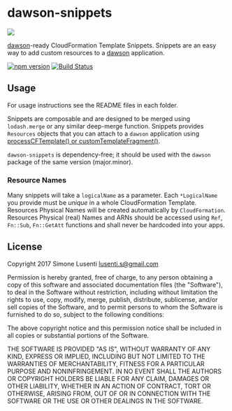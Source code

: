 # dawson-snippets
![](https://nodei.co/npm/dawson-snippets.png?mini=true)  

[dawson](https://github.com/dawson-org/dawson-cli)-ready CloudFormation Template Snippets.
Snippets are an easy way to add custom resources to a [dawson](https://github.com/dawson-org/dawson-cli) application.

[![npm version](https://badge.fury.io/js/dawson-snippets.svg)](https://badge.fury.io/js/dawson-snippets)
[![Build Status](https://travis-ci.org/dawson-org/dawson-snippets.svg?branch=master)](https://travis-ci.org/dawson-org/dawson-snippets)


## Usage

For usage instructions see the README files in each folder.

Snippets are composable and are designed to be merged using `lodash.merge` or any similar deep-merge function. Snippets provides `Resources` objects that you can attach to a `dawson` application using [processCFTemplate() or customTemplateFragment()](https://github.com/dawson-org/dawson-cli/blob/master/docs/README.md#6-working-with-the-template).

`dawson-snippets` is dependency-free; it should be used with the `dawson` package of the same version (major.minor).


### Resource Names

Many snippets will take a `logicalName` as a parameter. Each `*LogicalName` you provide must be *unique* in a whole CloudFormation Template.
Resources Physical Names will be created automatically by `CloudFormation`.
Resources Physical (real) Names and ARNs should be accessed using `Ref`, `Fn::Sub`, `Fn::GetAtt` functions and shall never be hardcoded into your apps.



## License

Copyright 2017 Simone Lusenti <lusenti.s@gmail.com>

Permission is hereby granted, free of charge, to any person obtaining a copy of this software and associated documentation files (the "Software"), to deal in the Software without restriction, including without limitation the rights to use, copy, modify, merge, publish, distribute, sublicense, and/or sell copies of the Software, and to permit persons to whom the Software is furnished to do so, subject to the following conditions:

The above copyright notice and this permission notice shall be included in all copies or substantial portions of the Software.

THE SOFTWARE IS PROVIDED "AS IS", WITHOUT WARRANTY OF ANY KIND, EXPRESS OR IMPLIED, INCLUDING BUT NOT LIMITED TO THE WARRANTIES OF MERCHANTABILITY, FITNESS FOR A PARTICULAR PURPOSE AND NONINFRINGEMENT. IN NO EVENT SHALL THE AUTHORS OR COPYRIGHT HOLDERS BE LIABLE FOR ANY CLAIM, DAMAGES OR OTHER LIABILITY, WHETHER IN AN ACTION OF CONTRACT, TORT OR OTHERWISE, ARISING FROM, OUT OF OR IN CONNECTION WITH THE SOFTWARE OR THE USE OR OTHER DEALINGS IN THE SOFTWARE.
